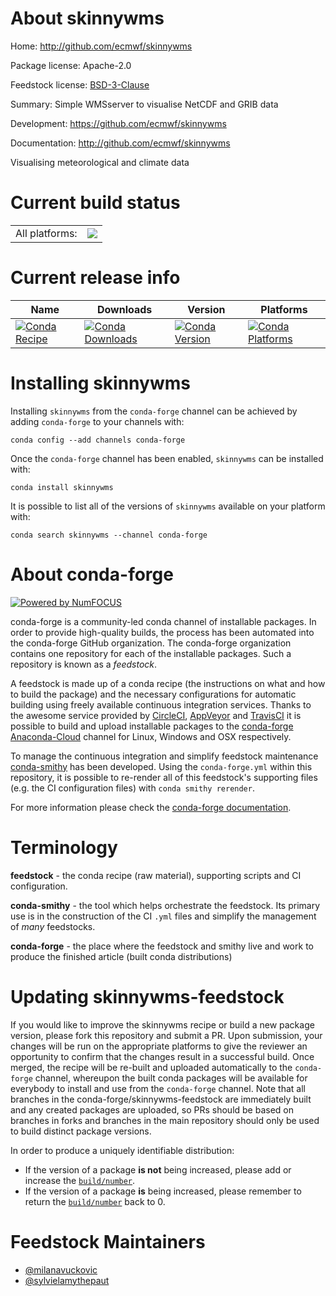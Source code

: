 About skinnywms
===============

Home: http://github.com/ecmwf/skinnywms

Package license: Apache-2.0

Feedstock license: [BSD-3-Clause](https://github.com/conda-forge/skinnywms-feedstock/blob/master/LICENSE.txt)

Summary: Simple WMSserver to visualise NetCDF and GRIB data

Development: https://github.com/ecmwf/skinnywms

Documentation: http://github.com/ecmwf/skinnywms

Visualising meteorological and climate data

Current build status
====================


<table><tr><td>All platforms:</td>
    <td>
      <a href="https://dev.azure.com/conda-forge/feedstock-builds/_build/latest?definitionId=7456&branchName=master">
        <img src="https://dev.azure.com/conda-forge/feedstock-builds/_apis/build/status/skinnywms-feedstock?branchName=master">
      </a>
    </td>
  </tr>
</table>

Current release info
====================

| Name | Downloads | Version | Platforms |
| --- | --- | --- | --- |
| [![Conda Recipe](https://img.shields.io/badge/recipe-skinnywms-green.svg)](https://anaconda.org/conda-forge/skinnywms) | [![Conda Downloads](https://img.shields.io/conda/dn/conda-forge/skinnywms.svg)](https://anaconda.org/conda-forge/skinnywms) | [![Conda Version](https://img.shields.io/conda/vn/conda-forge/skinnywms.svg)](https://anaconda.org/conda-forge/skinnywms) | [![Conda Platforms](https://img.shields.io/conda/pn/conda-forge/skinnywms.svg)](https://anaconda.org/conda-forge/skinnywms) |

Installing skinnywms
====================

Installing `skinnywms` from the `conda-forge` channel can be achieved by adding `conda-forge` to your channels with:

```
conda config --add channels conda-forge
```

Once the `conda-forge` channel has been enabled, `skinnywms` can be installed with:

```
conda install skinnywms
```

It is possible to list all of the versions of `skinnywms` available on your platform with:

```
conda search skinnywms --channel conda-forge
```


About conda-forge
=================

[![Powered by NumFOCUS](https://img.shields.io/badge/powered%20by-NumFOCUS-orange.svg?style=flat&colorA=E1523D&colorB=007D8A)](http://numfocus.org)

conda-forge is a community-led conda channel of installable packages.
In order to provide high-quality builds, the process has been automated into the
conda-forge GitHub organization. The conda-forge organization contains one repository
for each of the installable packages. Such a repository is known as a *feedstock*.

A feedstock is made up of a conda recipe (the instructions on what and how to build
the package) and the necessary configurations for automatic building using freely
available continuous integration services. Thanks to the awesome service provided by
[CircleCI](https://circleci.com/), [AppVeyor](https://www.appveyor.com/)
and [TravisCI](https://travis-ci.com/) it is possible to build and upload installable
packages to the [conda-forge](https://anaconda.org/conda-forge)
[Anaconda-Cloud](https://anaconda.org/) channel for Linux, Windows and OSX respectively.

To manage the continuous integration and simplify feedstock maintenance
[conda-smithy](https://github.com/conda-forge/conda-smithy) has been developed.
Using the ``conda-forge.yml`` within this repository, it is possible to re-render all of
this feedstock's supporting files (e.g. the CI configuration files) with ``conda smithy rerender``.

For more information please check the [conda-forge documentation](https://conda-forge.org/docs/).

Terminology
===========

**feedstock** - the conda recipe (raw material), supporting scripts and CI configuration.

**conda-smithy** - the tool which helps orchestrate the feedstock.
                   Its primary use is in the construction of the CI ``.yml`` files
                   and simplify the management of *many* feedstocks.

**conda-forge** - the place where the feedstock and smithy live and work to
                  produce the finished article (built conda distributions)


Updating skinnywms-feedstock
============================

If you would like to improve the skinnywms recipe or build a new
package version, please fork this repository and submit a PR. Upon submission,
your changes will be run on the appropriate platforms to give the reviewer an
opportunity to confirm that the changes result in a successful build. Once
merged, the recipe will be re-built and uploaded automatically to the
`conda-forge` channel, whereupon the built conda packages will be available for
everybody to install and use from the `conda-forge` channel.
Note that all branches in the conda-forge/skinnywms-feedstock are
immediately built and any created packages are uploaded, so PRs should be based
on branches in forks and branches in the main repository should only be used to
build distinct package versions.

In order to produce a uniquely identifiable distribution:
 * If the version of a package **is not** being increased, please add or increase
   the [``build/number``](https://conda.io/docs/user-guide/tasks/build-packages/define-metadata.html#build-number-and-string).
 * If the version of a package **is** being increased, please remember to return
   the [``build/number``](https://conda.io/docs/user-guide/tasks/build-packages/define-metadata.html#build-number-and-string)
   back to 0.

Feedstock Maintainers
=====================

* [@milanavuckovic](https://github.com/milanavuckovic/)
* [@sylvielamythepaut](https://github.com/sylvielamythepaut/)

